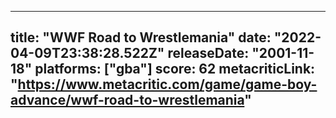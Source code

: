 
---
title: "WWF Road to Wrestlemania"
date: "2022-04-09T23:38:28.522Z"
releaseDate: "2001-11-18"
platforms: ["gba"]
score: 62
metacriticLink: "https://www.metacritic.com/game/game-boy-advance/wwf-road-to-wrestlemania"
---
